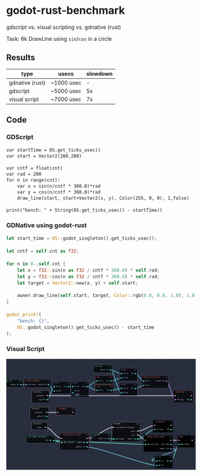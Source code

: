 # godot-rust-benchmark

gdscript vs. visual scripting vs. gdnative (rust)

Task: 6k DrawLine using `sin`/`cos` in a circle

## Results

| type | usecs | slowdown | 
|---|---|---|
| gdnative (rust) | ~1000 usec | - |
| gdscript | ~5000 usec | 5x |
| visual script | ~7000 usec | 7x |


## Code

### GDScript

```
var startTime = OS.get_ticks_usec()
var start = Vector2(200,200)

var cntf = float(cnt)
var rad = 200
for n in range(cnt):
    var x = sin(n/cntf * 360.0)*rad
    var y = cos(n/cntf * 360.0)*rad
    draw_line(start, start+Vector2(x, y), Color(255, 0, 0), 1,false)

print("bench: " + String(OS.get_ticks_usec() - startTime))
```

### GDNative using godot-rust

```rust
let start_time = OS::godot_singleton().get_ticks_usec();

let cntf = self.cnt as f32;

for n in 0..self.cnt {
    let x = f32::sin(n as f32 / cntf * 360.0) * self.rad;
    let y = f32::cos(n as f32 / cntf * 360.0) * self.rad;
    let target = Vector2::new(x, y) + self.start;

    owner.draw_line(self.start, target, Color::rgb(0.0, 0.0, 1.0), 1.0, false)
}

godot_print!(
    "bench: {}",
    OS::godot_singleton().get_ticks_usec() - start_time
);
```

### Visual Script

![vsbench](VisScript.png)